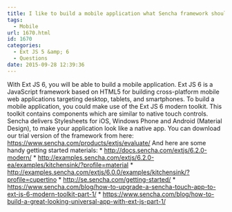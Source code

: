 ```yaml
---
title: I like to build a mobile application what Sencha framework should I use?
tags:
  - Mobile
url: 1670.html
id: 1670
categories:
  - Ext JS 5 &amp; 6
  - Questions
date: 2015-09-28 12:39:36
---
```


With Ext JS 6, you will be able to build a mobile application. Ext JS 6 is a JavaScript framework based on HTML5 for building cross-platform mobile web applications targeting desktop, tablets, and smartphones. To build a mobile application, you could make use of the Ext JS 6 modern toolkit. This toolkit contains components which are similar to native touch controls. Sencha delivers Stylesheets for iOS, Windows Phone and Android (Material Design), to make your application look like a native app. You can download our trial version of the framework from here: https://www.sencha.com/products/extjs/evaluate/ And here are some handy getting started materials: * http://docs.sencha.com/extjs/6.2.0-modern/ * http://examples.sencha.com/extjs/6.2.0-ea/examples/kitchensink/?profile=material * http://examples.sencha.com/extjs/6.0.0/examples/kitchensink/?profile=cupertino * http://se.sencha.com/getting-started/ * https://www.sencha.com/blog/how-to-upgrade-a-sencha-touch-app-to-ext-js-6-modern-toolkit-part-1/ * https://www.sencha.com/blog/how-to-build-a-great-looking-universal-app-with-ext-js-part-1/
